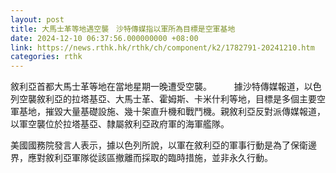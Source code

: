 ```yaml
---
layout: post
title: 大馬士革等地遇空襲　沙特傳媒指以軍所為目標是空軍基地
date: 2024-12-10 06:37:56.000000000 +08:00
link: https://news.rthk.hk/rthk/ch/component/k2/1782791-20241210.htm
categories: rthk
---
```


敘利亞首都大馬士革等地在當地星期一晚遭受空襲。
　　
據沙特傳媒報道，以色列空襲敘利亞的拉塔基亞、大馬士革、霍姆斯、卡米什利等地，目標是多個主要空軍基地，摧毀大量基礎設施、幾十架直升機和戰鬥機。親敘利亞反對派傳媒報道，以軍空襲位於拉塔基亞、隸屬敘利亞政府軍的海軍艦隊。

美國國務院發言人表示，據以色列所說，以軍在敘利亞的軍事行動是為了保衛邊界，應對敘利亞軍隊從該區撤離而採取的臨時措施，並非永久行動。
